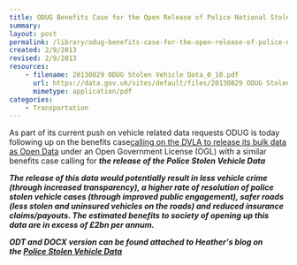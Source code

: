 ```yaml
---
title: ODUG Benefits Case for the Open Release of Police National Stolen Vehicle Data
summary: 
layout: post
permalink: /library/odug-benefits-case-for-the-open-release-of-police-national-stolen-vehicle-data
created: 2/9/2013
revised: 2/9/2013
resources:
    - filename: 20130829 ODUG Stolen Vehicle Data_0_10.pdf
      url: https://data.gov.uk/sites/default/files/20130829 ODUG Stolen Vehicle Data_0_10.pdf
      mimetype: application/pdf
categories:
    - Transportation
---
```


<p>As part of its current push on vehicle related data requests ODUG is today following up on the benefits case<a rel="nofollow" href="http://data.gov.uk/blog/odug-benefits-case-for-the-open-release-of-dvla-bulk-data">calling on the DVLA to release its bulk data as Open Data</a> under an Open Government License (OGL) with a similar benefits case calling for <strong><em>the release of the </em></strong><strong><em>Police Stolen Vehicle Data</em></strong></p>
<p><strong><em>The release of this data would potentially result in less vehicle crime (through increased transparency), a higher rate of resolution of police stolen vehicle cases (through improved public engagement), safer roads (less stolen and uninsured vehicles on the roads) and reduced insurance claims/payouts. The estimated benefits to society of opening up this data are in excess of £2bn per annum.</em></strong></p>
<p><strong><em>ODT and DOCX version can be found attached to Heather's blog on <strong><em>the </em></strong><strong><em><a href="the Police Stolen Vehicle Data" rel="nofollow">Police Stolen Vehicle Data</a></em></strong></em></strong></p>
<p><strong><em><strong><em></em></strong></em></strong></p>
